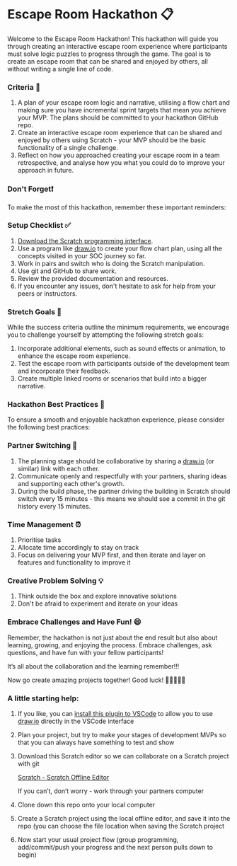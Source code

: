 # Escape Room Hackathon 📋

Welcome to the Escape Room Hackathon! This hackathon will guide you through creating an interactive escape room experience where participants must solve logic puzzles to progress through the game. The goal is to create an escape room that can be shared and enjoyed by others, all without writing a single line of code.

### Criteria 🎯

1. A plan of your escape room logic and narrative, utilising a flow chart and making sure you have incremental sprint targets that mean you achieve your MVP. The plans should be committed to your hackathon GitHub repo.
2. Create an interactive escape room experience that can be shared and enjoyed by others using Scratch - your MVP should be the basic functionality of a single challenge.
3. Reflect on how you approached creating your escape room in a team retrospective, and analyse how you what you could do to improve your approach in future.

### Don't Forget❗

To make the most of this hackathon, remember these important reminders:

### Setup Checklist ✅

1. [Download the Scratch programming interface](https://scratch.mit.edu/download).
2. Use a program like [draw.io](http://draw.io) to create your flow chart plan, using all the concepts visited in your SOC journey so far.
3. Work in pairs and switch who is doing the Scratch manipulation.
4. Use git and GitHub to share work.
5. Review the provided documentation and resources.
6. If you encounter any issues, don't hesitate to ask for help from your peers or instructors.

### Stretch Goals 🌟

While the success criteria outline the minimum requirements, we encourage you to challenge yourself by attempting the following stretch goals:

1. Incorporate additional elements, such as sound effects or animation, to enhance the escape room experience.
2. Test the escape room with participants outside of the development team and incorporate their feedback.
3. Create multiple linked rooms or scenarios that build into a bigger narrative.

### Hackathon Best Practices 💪

To ensure a smooth and enjoyable hackathon experience, please consider the following best practices:

### Partner Switching 👯

1. The planning stage should be collaborative by sharing a [draw.io](http://draw.io) (or similar) link with each other.
2. Communicate openly and respectfully with your partners, sharing ideas and supporting each other's growth.
3. During the build phase, the partner driving the building in Scratch should switch every 15 minutes - this means we should see a commit in the git history every 15 minutes.

### Time Management ⏰

1. Prioritise tasks
2. Allocate time accordingly to stay on track
3. Focus on delivering your MVP first, and then iterate and layer on features and functionality to improve it

### Creative Problem Solving 💡

1. Think outside the box and explore innovative solutions
2. Don't be afraid to experiment and iterate on your ideas

### Embrace Challenges and Have Fun! 😄

Remember, the hackathon is not just about the end result but also about learning, growing, and enjoying the process. Embrace challenges, ask questions, and have fun with your fellow participants!

It’s all about the collaboration and the learning remember!!!

Now go create amazing projects together! Good luck! 🎉👩‍💻👨‍💻

### A little starting help:

1. If you like, you can [install this plugin to VSCode](https://www.drawio.com/blog/embed-diagrams-vscode) to allow you to use [draw.io](http://draw.io) directly in the VSCode interface
2. Plan your project, but try to make your stages of development MVPs so that you can always have something to test and show
3. Download this Scratch editor so we can collaborate on a Scratch project with git

   [Scratch - Scratch Offline Editor](https://scratch.mit.edu/download)

   If you can’t, don’t worry - work through your partners computer

4. Clone down this repo onto your local computer
5. Create a Scratch project using the local offline editor, and save it into the repo (you can choose the file location when saving the Scratch project
6. Now start your usual project flow (group programming, add/commit/push your progress and the next person pulls down to begin)
